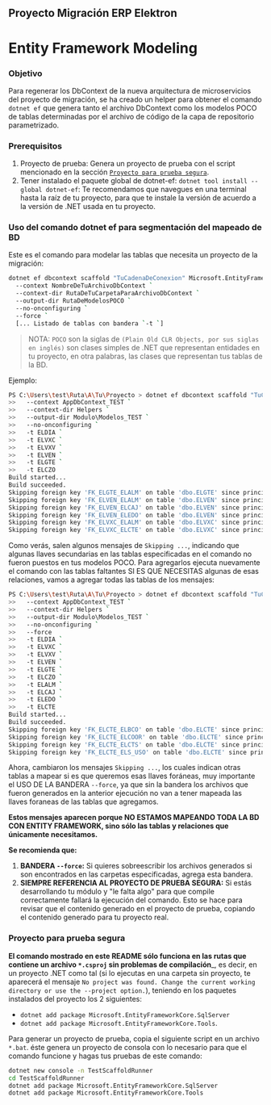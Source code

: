 ## Proyecto Migración ERP Elektron
# Entity Framework Modeling

### Objetivo

Para regenerar los DbContext de la nueva arquitectura de microservicios del proyecto de migración, se ha creado un helper para obtener el comando `dotnet ef` que genera tanto el archivo DbContext como los modelos POCO de tablas determinadas por el archivo de código  de la capa de repositorio parametrizado.

### Prerequisitos

1. Proyecto de prueba: Genera un proyecto de prueba con el script mencionado en la sección [`Proyecto para prueba segura`](#proyecto-para-prueba-segura).
2. Tener instalado el paquete global de dotnet-ef: `dotnet tool install --global dotnet-ef`: Te recomendamos que navegues en una terminal hasta la raíz de tu proyecto, para que te instale la versión de acuerdo a la versión de .NET usada en tu proyecto.

### Uso del comando dotnet ef para segmentación del mapeado de BD

Este es el comando para modelar las tablas que necesita un proyecto de la migración:

```bash
dotnet ef dbcontext scaffold "TuCadenaDeConexion" Microsoft.EntityFrameworkCore.SqlServer `
  --context NombreDeTuArchivoDbContext `
  --context-dir RutaDeTuCarpetaParaArchivoDbContext `
  --output-dir RutaDeModelosPOCO `
  --no-onconfiguring `
  --force `
  [... Listado de tablas con bandera `-t `] 
```

> NOTA: `POCO` son la siglas de `(Plain Old CLR Objects, por sus siglas en inglés)` son clases simples de .NET que representan entidades en tu proyecto, en otra palabras, las clases que representan tus tablas de la BD. 

Ejemplo:

```bash
PS C:\Users\test\Ruta\A\Tu\Proyecto > dotnet ef dbcontext scaffold "TuCadenaDeConexion" Microsoft.EntityFrameworkCore.SqlServer `
>>   --context AppDbContext_TEST `
>>   --context-dir Helpers `
>>   --output-dir Modulo\Modelos_TEST `
>>   --no-onconfiguring `
>>   -t ELDIA `
>>   -t ELVXC `
>>   -t ELVXV `
>>   -t ELVEN `
>>   -t ELGTE `
>>   -t ELCZO
Build started...
Build succeeded.
Skipping foreign key 'FK_ELGTE_ELALM' on table 'dbo.ELGTE' since principal table 'dbo.ELALM' was not found in the model. This usually happens when the principal table was not included in the selection set.
Skipping foreign key 'FK_ELVEN_ELALM' on table 'dbo.ELVEN' since principal table 'dbo.ELALM' was not found in the model. This usually happens when the principal table was not included in the selection set.
Skipping foreign key 'FK_ELVEN_ELCAJ' on table 'dbo.ELVEN' since principal table 'dbo.ELCAJ' was not found in the model. This usually happens when the principal table was not included in the selection set.
Skipping foreign key 'FK_ELVEN_ELEDO' on table 'dbo.ELVEN' since principal table 'dbo.ELEDO' was not found in the model. This usually happens when the principal table was not included in the selection set.
Skipping foreign key 'FK_ELVXC_ELALM' on table 'dbo.ELVXC' since principal table 'dbo.ELALM' was not found in the model. This usually happens when the principal table was not included in the selection set.
Skipping foreign key 'FK_ELVXC_ELCTE' on table 'dbo.ELVXC' since principal table 'dbo.ELCTE' was not found in the model. This usually happens when the principal table was not included in the selection set.
```

Como verás, salen algunos mensajes de `Skipping ...`, indicando que algunas llaves secundarias en las tablas especificadas en el comando no fueron puestos en tus modelos POCO. Para agregarlos ejecuta nuevamente el comando con las tablas faltantes SI ES QUE NECESITAS algunas de esas relaciones, vamos a agregar todas las tablas de los mensajes:

```bash
PS C:\Users\test\Ruta\A\Tu\Proyecto > dotnet ef dbcontext scaffold "TuCadenaDeConexion" Microsoft.EntityFrameworkCore.SqlServer `
>>   --context AppDbContext_TEST `
>>   --context-dir Helpers `
>>   --output-dir Modulo\Modelos_TEST `
>>   --no-onconfiguring `
>>   --force
>>   -t ELDIA `
>>   -t ELVXC `
>>   -t ELVXV `
>>   -t ELVEN `
>>   -t ELGTE `
>>   -t ELCZO `
>>   -t ELALM `
>>   -t ELCAJ `
>>   -t ELEDO `
>>   -t ELCTE
Build started...
Build succeeded.
Skipping foreign key 'FK_ELCTE_ELBCO' on table 'dbo.ELCTE' since principal table 'dbo.ELBCO' was not found in the model. This usually happens when the principal table was not included in the selection set.
Skipping foreign key 'FK_ELCTE_ELCOOR' on table 'dbo.ELCTE' since principal table 'dbo.ELCOOR' was not found in the model. This usually happens when the principal table was not included in the selection set.
Skipping foreign key 'FK_ELCTE_ELCTS' on table 'dbo.ELCTE' since principal table 'dbo.ELCTS' was not found in the model. This usually happens when the principal table was not included in the selection set.
Skipping foreign key 'FK_ELCTE_ELS_USO' on table 'dbo.ELCTE' since principal table 'dbo.SATUSO' was not found in the model. This usually happens when the principal table was not included in the selection set.
```

Ahora, cambiaron los mensajes `Skipping ...`, los cuales indican otras tablas a mapear si es que queremos esas llaves foráneas, muy importante el USO DE LA BANDERA `--force`, ya que sin la bandera los archivos que fueron generados en la anterior ejecución no van a tener mapeada las llaves foraneas de las tablas que agregamos.

**Estos mensajes aparecen porque NO ESTAMOS MAPEANDO TODA LA BD CON ENTITY FRAMEWORK, sino sólo las tablas y relaciones que únicamente necesitamos.**

**Se recomienda que:**

1. **BANDERA `--force`:** Si quieres sobreescribir los archivos generados si son encontrados en las carpetas especificadas, agrega esta bandera.
2. **SIEMPRE REFERENCIA AL PROYECTO DE PRUEBA SEGURA:** Si estás desarrollando tu módulo y "le falta algo" para que compile correctamente fallará la ejecución del comando. Esto se hace para revisar que el contenido generado en el proyecto de prueba, copiando el contenido generado para tu proyecto real.

### Proyecto para prueba segura

**El comando  mostrado en este README sólo funciona en las rutas que contiene un archivo `*.csproj` sin problemas de compilación**_, es decir, en un proyecto .NET como tal (si lo ejecutas en una carpeta sin proyecto, te aparecerá el mensaje `No project was found. Change the current working directory or use the --project option.`), teniendo en los paquetes instalados del proyecto los 2 siguientes:

- `dotnet add package Microsoft.EntityFrameworkCore.SqlServer`
- `dotnet add package Microsoft.EntityFrameworkCore.Tools`.

Para generar un proyecto de prueba, copia el siguiente script en un archivo `*.bat`. éste genera un proyecto de consola con lo necesario para que el comando funcione y hagas tus pruebas de este comando:

```bat
dotnet new console -n TestScaffoldRunner
cd TestScaffoldRunner
dotnet add package Microsoft.EntityFrameworkCore.SqlServer
dotnet add package Microsoft.EntityFrameworkCore.Tools
```
